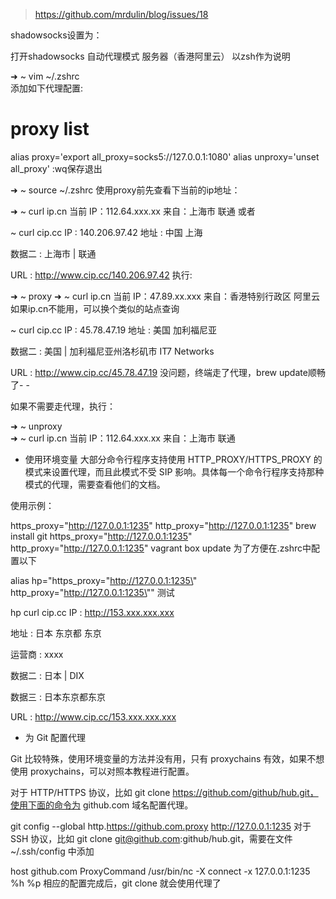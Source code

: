 > https://github.com/mrdulin/blog/issues/18

shadowsocks设置为：

打开shadowsocks
自动代理模式
服务器（香港阿里云）
以zsh作为说明

➜  ~ vim ~/.zshrc  
添加如下代理配置:

# proxy list
alias proxy='export all_proxy=socks5://127.0.0.1:1080'
alias unproxy='unset all_proxy'
:wq保存退出

➜  ~ source ~/.zshrc
使用proxy前先查看下当前的ip地址：

➜  ~ curl ip.cn
当前 IP：112.64.xxx.xx 来自：上海市 联通
或者

~ curl cip.cc
IP	: 140.206.97.42
地址	: 中国  上海

数据二	: 上海市 | 联通

URL	: http://www.cip.cc/140.206.97.42
执行:

➜  ~ proxy
➜  ~ curl ip.cn
当前 IP：47.89.xx.xxx 来自：香港特别行政区 阿里云
如果ip.cn不能用，可以换个类似的站点查询

~ curl cip.cc
IP	: 45.78.47.19
地址	: 美国  加利福尼亚

数据二	: 美国 | 加利福尼亚州洛杉矶市 IT7 Networks

URL	: http://www.cip.cc/45.78.47.19
没问题，终端走了代理，brew update顺畅了- -

如果不需要走代理，执行：

➜  ~ unproxy   
➜  ~ curl ip.cn
当前 IP：112.64.xxx.xx 来自：上海市 联通


- 使用环境变量
大部分命令行程序支持使用 HTTP_PROXY/HTTPS_PROXY 的模式来设置代理，而且此模式不受 SIP 影响。具体每一个命令行程序支持那种模式的代理，需要查看他们的文档。

使用示例：

https_proxy="http://127.0.0.1:1235" http_proxy="http://127.0.0.1:1235" brew install git
https_proxy="http://127.0.0.1:1235" http_proxy="http://127.0.0.1:1235" vagrant box update
为了方便在.zshrc中配置以下

alias hp="https_proxy=\"http://127.0.0.1:1235\" http_proxy=\"http://127.0.0.1:1235\""
测试

 hp curl cip.cc
IP : http://153.xxx.xxx.xxx

地址 : 日本 东京都 东京

运营商 : xxxx

数据二 : 日本 | DIX

数据三 : 日本东京都东京

URL : http://www.cip.cc/153.xxx.xxx.xxx

- 为 Git 配置代理

Git 比较特殊，使用环境变量的方法并没有用，只有 proxychains 有效，如果不想使用 proxychains，可以对照本教程进行配置。

对于 HTTP/HTTPS 协议，比如 git clone https://github.com/github/hub.git，使用下面的命令为 github.com 域名配置代理。

git config --global http.https://github.com.proxy http://127.0.0.1:1235
对于 SSH 协议，比如 git clone git@github.com:github/hub.git，需要在文件 ~/.ssh/config 中添加

host github.com
    ProxyCommand /usr/bin/nc -X connect -x 127.0.0.1:1235 %h %p
相应的配置完成后，git clone 就会使用代理了